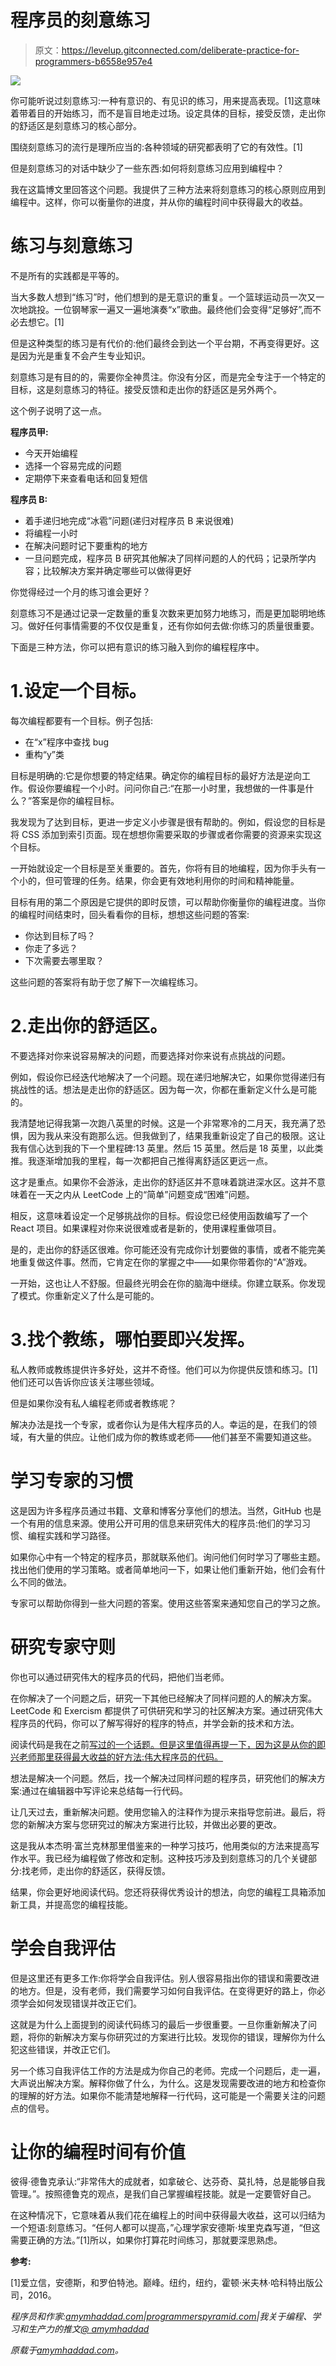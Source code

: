 # 程序员的刻意练习

> 原文：<https://levelup.gitconnected.com/deliberate-practice-for-programmers-b6558e957e4>

![](img/e776428c5556f675a5a94bc377a6854b.png)

你可能听说过刻意练习:一种有意识的、有见识的练习，用来提高表现。[1]这意味着带着目的开始练习，而不是盲目地走过场。设定具体的目标，接受反馈，走出你的舒适区是刻意练习的核心部分。

围绕刻意练习的流行是理所应当的:各种领域的研究都表明了它的有效性。[1]

但是刻意练习的对话中缺少了一些东西:如何将刻意练习应用到编程中？

我在这篇博文里回答这个问题。我提供了三种方法来将刻意练习的核心原则应用到编程中。这样，你可以衡量你的进度，并从你的编程时间中获得最大的收益。

# 练习与刻意练习

不是所有的实践都是平等的。

当大多数人想到“练习”时，他们想到的是无意识的重复。一个篮球运动员一次又一次地跳投。一位钢琴家一遍又一遍地演奏“x”歌曲。最终他们会变得“足够好”,而不必去想它。[1]

但是这种类型的练习是有代价的:他们最终会到达一个平台期，不再变得更好。这是因为光是重复不会产生专业知识。

刻意练习是有目的的，需要你全神贯注。你没有分区，而是完全专注于一个特定的目标，这是刻意练习的特征。接受反馈和走出你的舒适区是另外两个。

这个例子说明了这一点。

**程序员甲:**

*   今天开始编程
*   选择一个容易完成的问题
*   定期停下来查看电话和回复短信

**程序员 B:**

*   着手递归地完成“冰雹”问题(递归对程序员 B 来说很难)
*   将编程一小时
*   在解决问题时记下要重构的地方
*   一旦问题完成，程序员 B 研究其他解决了同样问题的人的代码；记录所学内容；比较解决方案并确定哪些可以做得更好

你觉得经过一个月的练习谁会更好？

刻意练习不是通过记录一定数量的重复次数来更加努力地练习，而是更加聪明地练习。做好任何事情需要的不仅仅是重复，还有你如何去做:你练习的质量很重要。

下面是三种方法，你可以把有意识的练习融入到你的编程程序中。

# 1.设定一个目标。

每次编程都要有一个目标。例子包括:

*   在“x”程序中查找 bug
*   重构“y”类

目标是明确的:它是你想要的特定结果。确定你的编程目标的最好方法是逆向工作。假设你要编程一个小时。问问你自己:“在那一小时里，我想做的一件事是什么？”答案是你的编程目标。

我发现为了达到目标，更进一步定义小步骤是很有帮助的。例如，假设您的目标是将 CSS 添加到索引页面。现在想想你需要采取的步骤或者你需要的资源来实现这个目标。

一开始就设定一个目标是至关重要的。首先，你将有目的地编程，因为你手头有一个小的，但可管理的任务。结果，你会更有效地利用你的时间和精神能量。

目标有用的第二个原因是它提供的即时反馈，可以帮助你衡量你的编程进度。当你的编程时间结束时，回头看看你的目标，想想这些问题的答案:

*   你达到目标了吗？
*   你走了多远？
*   下次需要去哪里取？

这些问题的答案将有助于您了解下一次编程练习。

# 2.走出你的舒适区。

不要选择对你来说容易解决的问题，而要选择对你来说有点挑战的问题。

例如，假设你已经迭代地解决了一个问题。现在递归地解决它，如果你觉得递归有挑战性的话。想法是走出你的舒适区。因为每一次，你都在重新定义什么是可能的。

我清楚地记得我第一次跑八英里的时候。这是一个非常寒冷的二月天，我充满了恐惧，因为我从来没有跑那么远。但我做到了，结果我重新设定了自己的极限。这让我有信心达到我的下一个里程碑:13 英里。然后 15 英里。然后是 18 英里，以此类推。我逐渐增加我的里程，每一次都把自己推得离舒适区更远一点。

这才是重点。如果你不会游泳，走出你的舒适区并不意味着跳进深水区。这并不意味着在一天之内从 LeetCode 上的“简单”问题变成“困难”问题。

相反，这意味着设定一个足够挑战你的目标。假设您已经使用函数编写了一个 React 项目。如果课程对你来说很难或者是新的，使用课程重做项目。

是的，走出你的舒适区很难。你可能还没有完成你计划要做的事情，或者不能完美地重复做这件事。然而，它肯定在你的掌握之中——如果你带着你的“A”游戏。

一开始，这也让人不舒服。但最终光明会在你的脑海中继续。你建立联系。你发现了模式。你重新定义了什么是可能的。

# 3.找个教练，哪怕要即兴发挥。

私人教师或教练提供许多好处，这并不奇怪。他们可以为你提供反馈和练习。[1]他们还可以告诉你应该关注哪些领域。

但是如果你没有私人编程老师或者教练呢？

解决办法是找一个专家，或者你认为是伟大程序员的人。幸运的是，在我们的领域，有大量的供应。让他们成为你的教练或老师——他们甚至不需要知道这些。

# 学习专家的习惯

这是因为许多程序员通过书籍、文章和博客分享他们的想法。当然，GitHub 也是一个有用的信息来源。使用公开可用的信息来研究伟大的程序员:他们的学习习惯、编程实践和学习路径。

如果你心中有一个特定的程序员，那就联系他们。询问他们何时学习了哪些主题。找出他们使用的学习策略。或者简单地问一下，如果让他们重新开始，他们会有什么不同的做法。

专家可以帮助你得到一些大问题的答案。使用这些答案来通知您自己的学习之旅。

# 研究专家守则

你也可以通过研究伟大的程序员的代码，把他们当老师。

在你解决了一个问题之后，研究一下其他已经解决了同样问题的人的解决方案。LeetCode 和 Exercism 都提供了可供研究和学习的社区解决方案。通过研究伟大程序员的代码，你可以了解写得好的程序的特点，并学会新的技术和方法。

阅读代码是我在之前[写过的一个话题。但是这里值得再提一下，因为这是从你的即兴老师那里获得最大收益的好方法:伟大程序员的代码。](https://amymhaddad.com/how-ben-franklin-can-help-you-become-a-better-programmer.mdx)

想法是解决一个问题。然后，找一个解决过同样问题的程序员，研究他们的解决方案:通过在编辑器中写评论来总结每一行代码。

让几天过去，重新解决问题。使用您输入的注释作为提示来指导您前进。最后，将您的新解决方案与您研究过的解决方案进行比较，并做出必要的更改。

这是我从本杰明·富兰克林那里借鉴来的一种学习技巧，他用类似的方法来提高写作水平。我已经为编程做了修改和定制。这种技巧涉及到刻意练习的几个关键部分:找老师，走出你的舒适区，获得反馈。

结果，你会更好地阅读代码。您还将获得优秀设计的想法，向您的编程工具箱添加新工具，并提高您的编程技能。

# 学会自我评估

但是这里还有更多工作:你将学会自我评估。别人很容易指出你的错误和需要改进的地方。但是，没有老师，我们需要学习如何自我评估。在变得更好的路上，你必须学会如何发现错误并改正它们。

这就是为什么上面提到的阅读代码练习的最后一步很重要。一旦你重新解决了问题，将你的新解决方案与你研究过的方案进行比较。发现你的错误，理解你为什么犯这些错误，并改正它们。

另一个练习自我评估工作的方法是成为你自己的老师。完成一个问题后，走一遍，大声说出解决方案。解释你做了什么，为什么。这是发现需要改进的地方和检查你的理解的好方法。如果你不能清楚地解释一行代码，这可能是一个需要关注的问题点的信号。

# 让你的编程时间有价值

彼得·德鲁克承认:“非常伟大的成就者，如拿破仑、达芬奇、莫扎特，总是能够自我管理。”。按照德鲁克的观点，是我们自己掌握编程技能。就是一定要管好自己。

在这种情况下，它意味着从我们花在编程上的时间中获得最大收益，这可以归结为一个短语:刻意练习。“任何人都可以提高，”心理学家安德斯·埃里克森写道，“但这需要正确的方法。”[1]所以，如果你打算花时间练习，那就要深思熟虑。

**参考:**

[1]爱立信，安德斯，和罗伯特池。巅峰。纽约，纽约，霍顿·米夫林·哈科特出版公司，2016。

*程序员和作家:*[*amymhaddad.com*](https://t.co/7bVIE3mzYN?amp=1)*|*[*programmerspyramid.com*](https://t.co/p9TJMZ7Fs1?amp=1)*|我关于编程、学习和生产力的推文*[*@ amymhaddad*](https://twitter.com/amymhaddad)

*原载于*[*amymhaddad.com*](https://amymhaddad.com/deliberate-practice-for-programmers)*。*